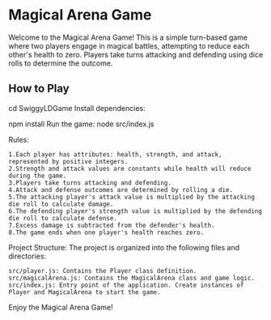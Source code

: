 # Magical Arena Game

Welcome to the Magical Arena Game! This is a simple turn-based game where two players engage in magical battles, attempting to reduce each other's health to zero. Players take turns attacking and defending using dice rolls to determine the outcome.

## How to Play

cd SwiggyLDGame
Install dependencies:

npm install
Run the game: node src/index.js

Rules: 

    1.Each player has attributes: health, strength, and attack, represented by positive integers.
    2.Strength and attack values are constants while health will reduce during the game.
    3.Players take turns attacking and defending.
    4.Attack and defense outcomes are determined by rolling a die.
    5.The attacking player's attack value is multiplied by the attacking die roll to calculate damage.
    6.The defending player's strength value is multiplied by the defending die roll to calculate defense.
    7.Excess damage is subtracted from the defender's health.
    8.The game ends when one player's health reaches zero.


Project Structure:
    The project is organized into the following files and directories:
    
    src/player.js: Contains the Player class definition.
    src/magicalArena.js: Contains the MagicalArena class and game logic.
    src/index.js: Entry point of the application. Create instances of Player and MagicalArena to start the game.

Enjoy the Magical Arena Game!